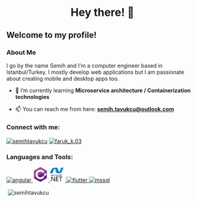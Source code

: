 <h1 align="center">Hey there! 👋</h1>
<h2 align="left">Welcome to my profile! </h2>

<h3 align="left"> About Me </h3>
    I go by the name Semih and I'm a computer engineer based in Istanbul/Turkey. I mostly develop web applications but I am passionate about creating mobile and desktop apps too.

    

- 🌱 I’m currently learning **Microservice architecture / Containerization technologies**

- 📫 You can reach me from here:  **semih.tavukcu@outlook.com**

<h3 align="left">Connect with me:</h3>
<p align="left">

<a href="https://linkedin.com/in/semihtavukcu/" target="blank"><img align="center" src="https://raw.githubusercontent.com/rahuldkjain/github-profile-readme-generator/master/src/images/icons/Social/linked-in-alt.svg" alt="semihtavukcu" height="30" width="40" /></a>
<a href="https://instagram.com/semih.tavukcu2" target="blank"><img align="center" src="https://raw.githubusercontent.com/rahuldkjain/github-profile-readme-generator/master/src/images/icons/Social/instagram.svg" alt="faruk_k.03" height="30" width="40" /></a>
</p>

<h3 align="left">Languages and Tools:</h3>
<p align="left"> <a href="https://angular.io" target="_blank" rel="noreferrer"> <img src="https://angular.io/assets/images/logos/angular/angular.svg" alt="angular" width="40" height="40"/> </a> <a href="https://www.w3schools.com/cs/" target="_blank" rel="noreferrer"> <img src="https://raw.githubusercontent.com/devicons/devicon/master/icons/csharp/csharp-original.svg" alt="csharp" width="40" height="40"/> </a> <a href="https://dotnet.microsoft.com/" target="_blank" rel="noreferrer"> <img src="https://raw.githubusercontent.com/devicons/devicon/master/icons/dot-net/dot-net-original-wordmark.svg" alt="dotnet" width="40" height="40"/> </a> <a href="https://flutter.dev" target="_blank" rel="noreferrer"> <img src="https://www.vectorlogo.zone/logos/flutterio/flutterio-icon.svg" alt="flutter" width="40" height="40"/> </a> <a href="https://www.microsoft.com/en-us/sql-server" target="_blank" rel="noreferrer"> <img src="https://www.svgrepo.com/show/303229/microsoft-sql-server-logo.svg" alt="mssql" width="40" height="40"/> </a>  </p>

<p>&nbsp;<img align="center" src="https://github-readme-stats.vercel.app/api?username=smh53&show_icons=true&locale=en" alt="semihtavukcu" /></p>
